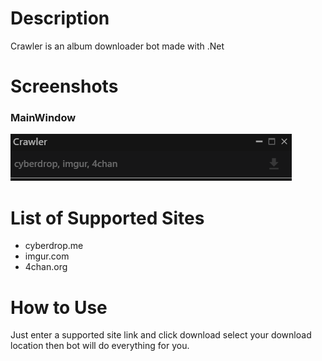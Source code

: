 # Description
Crawler is an album downloader bot made with .Net

# Screenshots
### MainWindow
![MainWindow](/docs/images/MainWindow.png)

# List of Supported Sites
- cyberdrop.me
- imgur.com
- 4chan.org

# How to Use
Just enter a supported site link and click download select your download location then bot will do everything for you.
